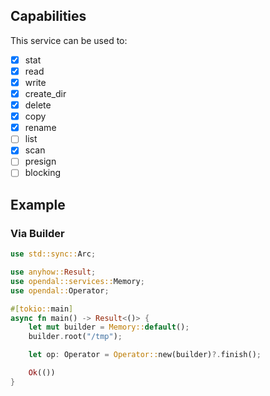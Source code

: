 ## Capabilities

This service can be used to:

- [x] stat
- [x] read
- [x] write
- [x] create_dir
- [x] delete
- [x] copy
- [x] rename
- [ ] list
- [x] scan
- [ ] presign
- [ ] blocking

## Example

### Via Builder


```rust
use std::sync::Arc;

use anyhow::Result;
use opendal::services::Memory;
use opendal::Operator;

#[tokio::main]
async fn main() -> Result<()> {
    let mut builder = Memory::default();
    builder.root("/tmp");

    let op: Operator = Operator::new(builder)?.finish();

    Ok(())
}
```
